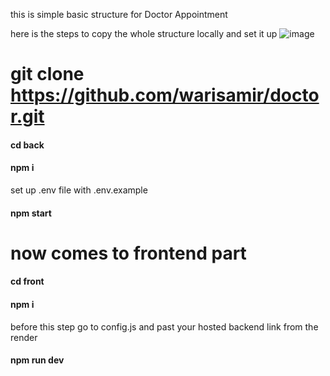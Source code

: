 this is simple basic structure for Doctor Appointment 

here is the steps to copy the whole structure locally and set it up 
![image](https://github.com/user-attachments/assets/45956f95-f2bf-4e5a-87b3-77c581c939e3)

# git clone https://github.com/warisamir/doctor.git

#### cd back 
#### npm i 
 set up .env file with .env.example 
#### npm start 

# now comes to frontend part 
#### cd front 
#### npm i 
 before this  step go to config.js and past your hosted backend link from the render
#### npm run dev
